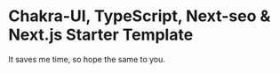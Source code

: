 # Chakra-UI, TypeScript, Next-seo & Next.js Starter Template

It saves me time, so hope the same to you.
